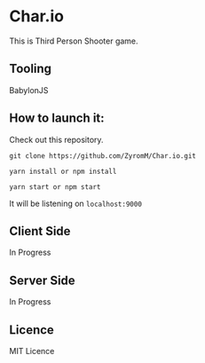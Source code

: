 # Char.io

This is Third Person Shooter game.

## Tooling

BabylonJS

## How to launch it:

Check out this repository.

`git clone https://github.com/ZyromM/Char.io.git`

`yarn install or npm install`

`yarn start or npm start`

It will be listening on `localhost:9000`

## Client Side
In Progress

## Server Side
In Progress

## Licence

MIT Licence
